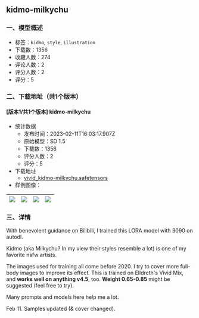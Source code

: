 ## kidmo-milkychu
### 一、模型概述

- 标签：`kidmo`, `style`, `illustration`
- 下载数：1356
- 收藏人数：274
- 评论人数：2
- 评分人数：2
- 评分：5

### 二、下载地址（共1个版本）

#### [版本1/共1个版本] kidmo-milkychu

- 统计数据
  - 发布时间：2023-02-11T16:03:17.907Z
  - 原始模型：SD 1.5
  - 下载数：1356
  - 评分人数：2
  - 评分：5
- 下载地址
  - [vivid_kidmo-milkychu.safetensors](https://civitai.com/api/download/models/7181)
- 样例图像：

| <img src="https://image.civitai.com/xG1nkqKTMzGDvpLrqFT7WA/277a404f-8e5a-46c9-deb1-fdd5ae42ca00/width=450/91513.jpeg" /> | <img src="https://image.civitai.com/xG1nkqKTMzGDvpLrqFT7WA/99ce6ba0-3dbb-48a3-3843-6829a6263800/width=450/91512.jpeg" /> | <img src="https://image.civitai.com/xG1nkqKTMzGDvpLrqFT7WA/86f918f1-e13a-45c8-c4f4-f540f9efa900/width=450/66233.jpeg" /> | <img src="https://image.civitai.com/xG1nkqKTMzGDvpLrqFT7WA/a44142ef-c877-4f48-2851-911181c9e600/width=450/66238.jpeg" /> |
| ---- | ---- | ---- | ---- |


### 三、详情
<p>With benevolent guidance on Bilibili, I trained this LORA model with 3090 on autodl.</p><p>Kidmo (aka Milkychu? In my view their styles resemble a lot) is one of my favorite nsfw artists.</p><p>The images used for training all come before 2020. I try to cover more full-body images to improve its effect. This is trained on Elldreth's Vivid Mix, and <strong>works well on anything v4.5</strong>, too. <strong>Weight 0.65-0.85</strong> might be suggested (feel free to try).</p><p>Many prompts and models here help me a lot.</p><p></p><p>Feb 11. Samples updated (&amp; cover changed).</p>